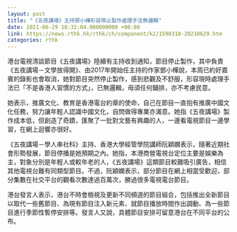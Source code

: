 ```yaml
---
layout: post
title: "《五夜講場》主持鄧小樺形容停止製作處理手法無邏輯"
date: 2021-06-29 18:32:04.000000000 +08:00
link: https://news.rthk.hk/rthk/ch/component/k2/1598318-20210629.htm
categories: rthk
---
```


港台電視清談節目《五夜講場》陸續有主持收到通知，節目停止製作，其中負責《五夜講場－文學放得開》、由2017年開始任主持的作家鄧小樺說，本周已約好嘉賓的錄影也會取消，她對節目突然停止製作，感到悲觀及不舒服，形容現時處理手法已「不是香港人習慣的方式」，已無邏輯，毋須任何鋪排，亦不考慮民意。

她表示，推廣文化、教育是香港電台約章的使命，自己在節目一直抱有推廣中國文化任務，努力讓年輕人認識中國文化，自問做得專業亦滿意。她指《五夜講場》製作成本低，但創造了奇蹟，匯聚了一批對文藝有興趣的人，一邊看電視節目一邊學習，在網上迴響亦很好。

《五夜講場－學人串社科》主持、香港大學經管學院講師阮穎嫻表示，隨著近期社會形勢發展，節目停播是她預期之內。她指，本港商營電視台定位主要是娛樂為主，對象分別是年輕人或較年老的人，《五夜講場》這類節目較難吸引廣告，相信其他電視台難有同類型節目。不過，阮穎嫻表示，部分節目在網上相當受歡迎，部分集數在社交平台的觀看次數達過百萬次，勝過很多電視電台節目。

港台發言人表示，港台不時會檢視及更新不同頻道的節目組合，包括推出全新節目以取代一些舊節目、為現有節目注入新元素、就節目播放時間作出調動、為一些節目進行季節性暫停安排等。發言人又說，具體節目安排可留意港台在不同平台的公布。
